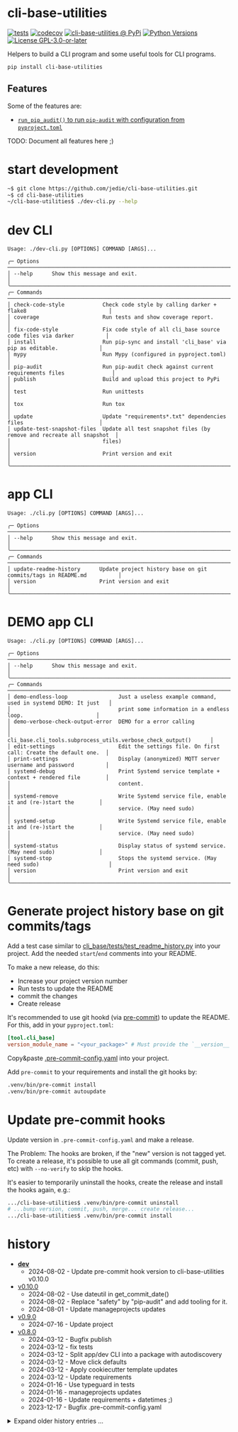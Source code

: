 # cli-base-utilities

[![tests](https://github.com/jedie/cli-base-utilities/actions/workflows/tests.yml/badge.svg?branch=main)](https://github.com/jedie/cli-base-utilities/actions/workflows/tests.yml)
[![codecov](https://codecov.io/github/jedie/cli-base-utilities/branch/main/graph/badge.svg)](https://app.codecov.io/github/jedie/cli-base-utilities)
[![cli-base-utilities @ PyPi](https://img.shields.io/pypi/v/cli-base-utilities?label=cli-base-utilities%20%40%20PyPi)](https://pypi.org/project/cli-base-utilities/)
[![Python Versions](https://img.shields.io/pypi/pyversions/cli-base-utilities)](https://github.com/jedie/cli-base-utilities/blob/main/pyproject.toml)
[![License GPL-3.0-or-later](https://img.shields.io/pypi/l/cli-base-utilities)](https://github.com/jedie/cli-base-utilities/blob/main/LICENSE)

Helpers to build a CLI program and some useful tools for CLI programs.

```
pip install cli-base-utilities
```


## Features

Some of the features are:

* [`run_pip_audit()` to run `pip-audit` with configuration from `pyproject.toml`](https://github.com/boxine/bx_py_utils/blob/master/docs/pip_audit.md)

TODO: Document all features here ;)


# start development

```bash
~$ git clone https://github.com/jedie/cli-base-utilities.git
~$ cd cli-base-utilities
~/cli-base-utilities$ ./dev-cli.py --help
```


# dev CLI

[comment]: <> (✂✂✂ auto generated dev help start ✂✂✂)
```
Usage: ./dev-cli.py [OPTIONS] COMMAND [ARGS]...

╭─ Options ────────────────────────────────────────────────────────────────────────────────────────╮
│ --help      Show this message and exit.                                                          │
╰──────────────────────────────────────────────────────────────────────────────────────────────────╯
╭─ Commands ───────────────────────────────────────────────────────────────────────────────────────╮
│ check-code-style            Check code style by calling darker + flake8                          │
│ coverage                    Run tests and show coverage report.                                  │
│ fix-code-style              Fix code style of all cli_base source code files via darker          │
│ install                     Run pip-sync and install 'cli_base' via pip as editable.             │
│ mypy                        Run Mypy (configured in pyproject.toml)                              │
│ pip-audit                   Run pip-audit check against current requirements files               │
│ publish                     Build and upload this project to PyPi                                │
│ test                        Run unittests                                                        │
│ tox                         Run tox                                                              │
│ update                      Update "requirements*.txt" dependencies files                        │
│ update-test-snapshot-files  Update all test snapshot files (by remove and recreate all snapshot  │
│                             files)                                                               │
│ version                     Print version and exit                                               │
╰──────────────────────────────────────────────────────────────────────────────────────────────────╯
```
[comment]: <> (✂✂✂ auto generated dev help end ✂✂✂)


# app CLI

[comment]: <> (✂✂✂ auto generated app help start ✂✂✂)
```
Usage: ./cli.py [OPTIONS] COMMAND [ARGS]...

╭─ Options ────────────────────────────────────────────────────────────────────────────────────────╮
│ --help      Show this message and exit.                                                          │
╰──────────────────────────────────────────────────────────────────────────────────────────────────╯
╭─ Commands ───────────────────────────────────────────────────────────────────────────────────────╮
│ update-readme-history      Update project history base on git commits/tags in README.md          │
│ version                    Print version and exit                                                │
╰──────────────────────────────────────────────────────────────────────────────────────────────────╯
```
[comment]: <> (✂✂✂ auto generated app help end ✂✂✂)


# DEMO app CLI

[comment]: <> (✂✂✂ auto generated demo help start ✂✂✂)
```
Usage: ./cli.py [OPTIONS] COMMAND [ARGS]...

╭─ Options ────────────────────────────────────────────────────────────────────────────────────────╮
│ --help      Show this message and exit.                                                          │
╰──────────────────────────────────────────────────────────────────────────────────────────────────╯
╭─ Commands ───────────────────────────────────────────────────────────────────────────────────────╮
│ demo-endless-loop                Just a useless example command, used in systemd DEMO: It just   │
│                                  print some information in a endless loop.                       │
│ demo-verbose-check-output-error  DEMO for a error calling                                        │
│                                  cli_base.cli_tools.subprocess_utils.verbose_check_output()      │
│ edit-settings                    Edit the settings file. On first call: Create the default one.  │
│ print-settings                   Display (anonymized) MQTT server username and password          │
│ systemd-debug                    Print Systemd service template + context + rendered file        │
│                                  content.                                                        │
│ systemd-remove                   Write Systemd service file, enable it and (re-)start the        │
│                                  service. (May need sudo)                                        │
│ systemd-setup                    Write Systemd service file, enable it and (re-)start the        │
│                                  service. (May need sudo)                                        │
│ systemd-status                   Display status of systemd service. (May need sudo)              │
│ systemd-stop                     Stops the systemd service. (May need sudo)                      │
│ version                          Print version and exit                                          │
╰──────────────────────────────────────────────────────────────────────────────────────────────────╯
```
[comment]: <> (✂✂✂ auto generated demo help end ✂✂✂)


# Generate project history base on git commits/tags

Add a test case similar to [cli_base/tests/test_readme_history.py](https://github.com/jedie/cli-base-utilities/blob/main/cli_base/tests/test_readme_history.py) into your project.
Add the needed `start`/`end` comments into your README.

To make a new release, do this:

* Increase your project version number
* Run tests to update the README
* commit the changes
* Create release

It's recommended to use git hookd (via [pre-commit](https://pre-commit.com/)) to update the README.
For this, add in your `pyproject.toml`:

```toml
[tool.cli_base]
version_module_name = "<your_package>" # Must provide the `__version__` attribute
```

Copy&paste [.pre-commit-config.yaml](https://github.com/jedie/cli-base-utilities/blob/main/.pre-commit-config.yaml) into your project.

Add `pre-commit` to your requirements and install the git hooks by:

```bash
.venv/bin/pre-commit install
.venv/bin/pre-commit autoupdate
```

# Update pre-commit hooks

Update version in `.pre-commit-config.yaml` and make a release.

The Problem: The hooks are broken, if the "new" version is not tagged yet.
To create a release, it's possible to use all git commands (commit, push, etc) with `--no-verify` to skip the hooks.

It's easier to temporarily uninstall the hooks, create the release and install the hooks again, e.g.:

```bash
.../cli-base-utilities$ .venv/bin/pre-commit uninstall
# ...bump version, commit, push, merge... create release...
.../cli-base-utilities$ .venv/bin/pre-commit install
```


# history

[comment]: <> (✂✂✂ auto generated history start ✂✂✂)

* [**dev**](https://github.com/jedie/cli-base-utilities/compare/v0.10.0...main)
  * 2024-08-02 - Update pre-commit hook version to cli-base-utilities v0.10.0
* [v0.10.0](https://github.com/jedie/cli-base-utilities/compare/v0.9.0...v0.10.0)
  * 2024-08-02 - Use dateutil in get_commit_date()
  * 2024-08-02 - Replace "safety" by "pip-audit" and add tooling for it.
  * 2024-08-01 - Update manageprojects updates
* [v0.9.0](https://github.com/jedie/cli-base-utilities/compare/v0.8.0...v0.9.0)
  * 2024-07-16 - Update project
* [v0.8.0](https://github.com/jedie/cli-base-utilities/compare/v0.7.0...v0.8.0)
  * 2024-03-12 - Bugfix publish
  * 2024-03-12 - fix tests
  * 2024-03-12 - Split app/dev CLI into a package with autodiscovery
  * 2024-03-12 - Move click defaults
  * 2024-03-12 - Apply cookiecutter template updates
  * 2024-03-12 - Update requirements
  * 2024-01-16 - Use typeguard in tests
  * 2024-01-16 - manageprojects updates
  * 2024-01-16 - Update requirements + datetimes ;)
  * 2023-12-17 - Bugfix .pre-commit-config.yaml

<details><summary>Expand older history entries ...</summary>

* [v0.7.0](https://github.com/jedie/cli-base-utilities/compare/v0.6.0...v0.7.0)
  * 2023-12-16 - Add "Update pre-commit hooks" to README
  * 2023-12-16 - Bugfix update_readme_history(): Use `__version__` from module
  * 2023-12-16 - NEW: "update-readme-history" git hook using "pre-commit"
  * 2023-12-16 - fix tests
  * 2023-12-16 - Bugfix type hints
  * 2023-12-16 - Add update-readme-history to app CLI
  * 2023-12-16 - Move DEMO into `./cli_base/demo/`
  * 2023-12-16 - Simplify App CLI
  * 2023-12-16 - Remove PACKAGE_ROOT from app CLI
  * 2023-12-16 - Update requirements
  * 2023-12-16 - Skip test_readme_history() on CI
* [v0.6.0](https://github.com/jedie/cli-base-utilities/compare/v0.5.0...v0.6.0)
  * 2023-12-02 - NEW: Code style tools
* [v0.5.0](https://github.com/jedie/cli-base-utilities/compare/v0.4.5...v0.5.0)
  * 2023-12-01 - fix flake8
  * 2023-12-01 - NEW: test utils: AssertLogs() context manager
  * 2023-12-01 - Bugfix expand_user() if SUDO_USER is the same as current user
  * 2023-12-01 - Add "run_coverage()" to "dev_tools" and polish tox, unittest, too.
  * 2023-12-01 - add tests for EraseCoverageData()
  * 2023-12-01 - Apply manageprojects updates
* [v0.4.5](https://github.com/jedie/cli-base-utilities/compare/v0.4.4...v0.4.5)
  * 2023-11-30 - Configure unittests via "load_tests Protocol" hook
  * 2023-11-30 - Update requirements and add "flake8-bugbear"
  * 2023-11-30 - Remove function calls in function agruments
* [v0.4.4](https://github.com/jedie/cli-base-utilities/compare/v0.4.3...v0.4.4)
  * 2023-11-01 - Bugfix "AssertionError: Expected only one line" in Git.first_commit_info()
* [v0.4.3](https://github.com/jedie/cli-base-utilities/compare/v0.4.2...v0.4.3)
  * 2023-11-01 - Git history renderer: Collapse older entries
* [v0.4.2](https://github.com/jedie/cli-base-utilities/compare/v0.4.1...v0.4.2)
  * 2023-11-01 - Remove duplicate git commits and keep only test last one, e.g.: "update requirements"
  * 2023-11-01 - Bugfix git history: Add commits before the first tag
* [v0.4.1](https://github.com/jedie/cli-base-utilities/compare/v0.4.0...v0.4.1)
  * 2023-10-08 - Remove commit URLs from history and handle release a new version
  * 2023-10-08 - NEW: Generate a project history base on git commits/tags.
  * 2023-10-08 - Update requirements
  * 2023-09-26 - Update README.md
* [v0.4.0](https://github.com/jedie/cli-base-utilities/compare/v0.3.0...v0.4.0)
  * 2023-09-24 - fix tests
  * 2023-09-24 - Add UpdateTestSnapshotFiles() Context Manager
  * 2023-09-24 - coverage: Refactor setup and add helpers
  * 2023-09-24 - Update requirements
* [v0.3.0](https://github.com/jedie/cli-base-utilities/compare/v0.2.0...v0.3.0)
  * 2023-08-17 - Bugfix tests run in terminal
  * 2023-08-17 - update requirements
  * 2023-08-17 - NEW: cli_base.cli_tools.git and cli_base.cli_tools.version_info
* [v0.2.0](https://github.com/jedie/cli-base-utilities/compare/d89f23b...v0.2.0)
  * 2023-08-09 - Project setup updates
  * 2023-05-22 - Update README.md
  * 2023-05-22 - Rename project "cli-base" to "cli-base-utilities"
  * 2023-05-22 - Add github CI config
  * 2023-05-22 - Add subprocess_utils from manageprojects
  * 2023-05-21 - init

</details>


[comment]: <> (✂✂✂ auto generated history end ✂✂✂)
